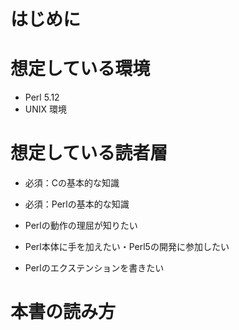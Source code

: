 # はじめに

# 想定している環境

* Perl 5.12
* UNIX 環境

# 想定している読者層

* 必須：Cの基本的な知識
* 必須：Perlの基本的な知識

* Perlの動作の理屈が知りたい
* Perl本体に手を加えたい・Perl5の開発に参加したい
* Perlのエクステンションを書きたい

# 本書の読み方
